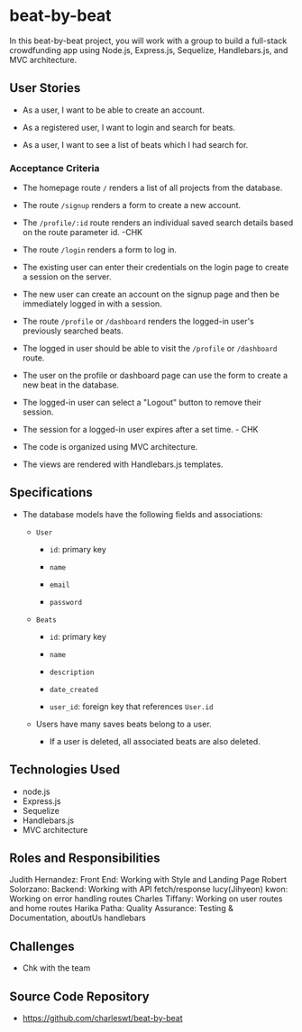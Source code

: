 # beat-by-beat

In this beat-by-beat project, you will work with a group to build a full-stack crowdfunding app using Node.js, Express.js, Sequelize, Handlebars.js, and MVC architecture.

## User Stories

* As a user, I want to be able to create an account.

* As a registered user, I want to login and search for beats.

* As a user, I want to see a list of beats which I had search for.

### Acceptance Criteria

* The homepage route `/`  renders a list of all projects from the database.

* The route `/signup`  renders a form to create a new account.

* The `/profile/:id` route renders an individual saved search details based on the route parameter id. -CHK

* The route `/login` renders a form to log in.

* The existing user can enter their credentials on the login page to create a session on the server.

* The new user can create an account on the signup page and then be immediately logged in with a session.

* The route `/profile` or `/dashboard` renders the logged-in user's previously searched beats.

* The logged in user should be able to visit the `/profile` or `/dashboard` route.

* The user on the profile or dashboard page can use the form to create a new beat in the database.

* The logged-in user can select a "Logout" button to remove their session.

* The session for a logged-in user expires after a set time. - CHK

* The code is organized using MVC architecture.

* The views are rendered with Handlebars.js templates.

## Specifications 

* The database models have the following fields and associations:

  * `User`

    * `id`: primary key

    * `name`

    * `email`

    * `password`

  * `Beats`

    * `id`: primary key

    * `name`

    * `description`

    * `date_created`

    * `user_id`: foreign key that references `User.id`

  * Users have many saves beats belong to a user.

    * If a user is deleted, all associated beats are also deleted.

 ## Technologies Used

* node.js
* Express.js
* Sequelize
* Handlebars.js
* MVC architecture

## Roles and Responsibilities

Judith Hernandez: Front End: Working with Style and Landing Page
Robert Solorzano: Backend: Working with API fetch/response
lucy(Jihyeon) kwon: Working on error handling routes
Charles Tiffany: Working on user routes and home routes
Harika Patha: Quality Assurance: Testing & Documentation, aboutUs handlebars

## Challenges

* Chk with the team

## Source Code Repository

* https://github.com/charleswt/beat-by-beat 

